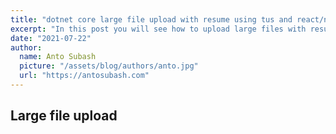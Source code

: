 ```yaml
---
title: "dotnet core large file upload with resume using tus and react/nextjs"
excerpt: "In this post you will see how to upload large files with resume using tus. We will use dotnet core for the backend and nextjs for the frontend"
date: "2021-07-22"
author:
  name: Anto Subash
  picture: "/assets/blog/authors/anto.jpg"
  url: "https://antosubash.com"
---
```


## Large file upload
